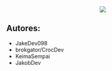 <!DOCTYPE html>
<html lang="en">
<head>
    <meta charset="UTF-8">
    <meta name="viewport" content="width=device-width, initial-scale=1.0">
</head>
<body>
    <style>
        .center {
            text-align: center;
        }
    </style>
    <div id="header" class="center">
        <img src="https://raw.githubusercontent.com/JakeDev098/Jakecherrys-Launcher/main/icon.ico">
    </div>

<div id="authors">
    <h2>Autores:</h2>
    <ul>
        <li>JakeDev098</li>
        <li>brokgator/CrocDev</li>
        <li>KeimaSempai</li>
        <li>JakobDev</li>
    </ul>
</div>

</body>
</html>
